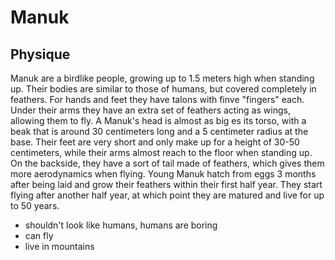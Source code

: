 # Manuk

## Physique 
Manuk are a birdlike people, growing up to 1.5 meters high when standing up. 
Their bodies are similar to those of humans, but covered completely in feathers.
For hands and feet they have talons with finve "fingers" each. 
Under their arms they have an extra set of feathers acting as wings, allowing them to fly.
A Manuk's head is almost as big es its torso, with a beak that is around 30 centimeters long and a 5 centimeter radius at the base.
Their feet are very short and only make up for a height of 30-50 centimeters, while their arms almost reach to the floor when standing up.
On the backside, they have a sort of tail made of feathers, which gives them more aerodynamics when flying.
Young Manuk hatch from eggs 3 months after being laid and grow their feathers within their first half year.
They start flying after another half year, at which point they are matured and live for up to 50 years.

* shouldn't look like humans, humans are boring
* can fly 
* live in mountains
